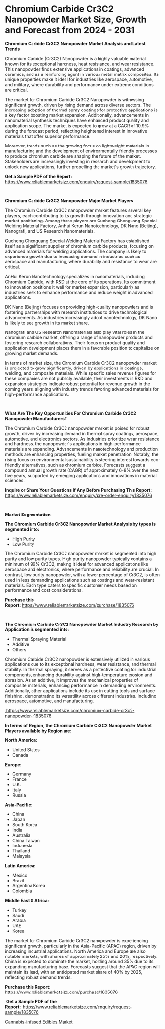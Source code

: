 <p><h1>Chromium Carbide Cr3C2 Nanopowder Market Size, Growth and Forecast from 2024 - 2031</h1></p><p><strong>Chromium Carbide Cr3C2 Nanopowder Market Analysis and Latest Trends</strong></p>
<p><p>Chromium Carbide (Cr3C2) Nanopowder is a highly valuable material known for its exceptional hardness, heat resistance, and wear resistance. This nanopowder finds extensive applications in coatings, advanced ceramics, and as a reinforcing agent in various metal matrix composites. Its unique properties make it ideal for industries like aerospace, automotive, and military, where durability and performance under extreme conditions are critical.</p><p>The market for Chromium Carbide Cr3C2 Nanopowder is witnessing significant growth, driven by rising demand across diverse sectors. The increasing adoption of thermal spray coatings for protective applications is a key factor boosting market expansion. Additionally, advancements in nanomaterial synthesis techniques have enhanced product quality and application scope. The market is expected to grow at a CAGR of 10.9% during the forecast period, reflecting heightened interest in innovative materials that offer superior performance. </p><p>Moreover, trends such as the growing focus on lightweight materials in manufacturing and the development of environmentally friendly processes to produce chromium carbide are shaping the future of the market. Stakeholders are increasingly investing in research and development to unlock new applications, further propelling the market's growth trajectory.</p></p>
<p><strong>Get a Sample PDF of the Report:&nbsp;</strong> <a href="https://www.reliablemarketsize.com/enquiry/request-sample/1835076?utm_campaign=1898&utm_medium=2&utm_source=Github&utm_content=ia&utm_term=31122024&utm_id=chromium-carbide-cr3c2-nanopowder">https://www.reliablemarketsize.com/enquiry/request-sample/1835076</a></p>
<p>&nbsp;</p>
<p><strong>Chromium Carbide Cr3C2 Nanopowder Major Market Players</strong></p>
<p><p>The Chromium Carbide Cr3C2 nanopowder market features several key players, each contributing to its growth through innovation and strategic market positioning. Among these players are Gucheng Chenguang Special Welding Material Factory, AnHui Kerun Nanotechnology, DK Nano (Beijing), Nanografi, and US Research Nanomaterials.</p><p>Gucheng Chenguang Special Welding Material Factory has established itself as a significant supplier of chromium carbide products, focusing on advanced materials for welding applications. The company is likely to experience growth due to increasing demand in industries such as aerospace and manufacturing, where durability and resistance to wear are critical.</p><p>AnHui Kerun Nanotechnology specializes in nanomaterials, including Chromium Carbide, with R&D at the core of its operations. Its commitment to innovation positions it well for market expansion, particularly as industries seek to enhance performance and reduce weight in advanced applications.</p><p>DK Nano (Beijing) focuses on providing high-quality nanopowders and is fostering partnerships with research institutions to drive technological advancements. As industries increasingly adopt nanotechnology, DK Nano is likely to see growth in its market share.</p><p>Nanografi and US Research Nanomaterials also play vital roles in the chromium carbide market, offering a range of nanopowder products and fostering research collaborations. Their focus on product quality and application development places them in a favorable position to capitalize on growing market demands.</p><p>In terms of market size, the Chromium Carbide Cr3C2 nanopowder market is projected to grow significantly, driven by applications in coatings, welding, and composite materials. While specific sales revenue figures for these companies are not publicly available, their investments in R&D and expansion strategies indicate robust potential for revenue growth in the coming years, aligning with industry trends favoring advanced materials for high-performance applications.</p></p>
<p>&nbsp;</p>
<p><strong>What Are The Key Opportunities For Chromium Carbide Cr3C2 Nanopowder Manufacturers?</strong></p>
<p><p>The Chromium Carbide Cr3C2 nanopowder market is poised for robust growth, driven by increasing demand in thermal spray coatings, aerospace, automotive, and electronics sectors. As industries prioritize wear resistance and hardness, the nanopowder's applications in high-performance materials are expanding. Advancements in nanotechnology and production methods are enhancing properties, fueling market penetration. Notably, the rising focus on environmental sustainability is steering interest towards eco-friendly alternatives, such as chromium carbide. Forecasts suggest a compound annual growth rate (CAGR) of approximately 6-8% over the next five years, supported by emerging applications and innovations in material sciences.</p></p>
<p><strong>Inquire or Share Your Questions If Any Before Purchasing This Report:</strong> <a href="https://www.reliablemarketsize.com/enquiry/pre-order-enquiry/1835076?utm_campaign=1898&utm_medium=2&utm_source=Github&utm_content=ia&utm_term=31122024&utm_id=chromium-carbide-cr3c2-nanopowder">https://www.reliablemarketsize.com/enquiry/pre-order-enquiry/1835076</a></p>
<p>&nbsp;</p>
<p><strong>Market Segmentation</strong></p>
<p><strong>The Chromium Carbide Cr3C2 Nanopowder Market Analysis by types is segmented into:</strong></p>
<p><ul><li>High Purity</li><li>Low Purity</li></ul></p>
<p><p>The Chromium Carbide Cr3C2 nanopowder market is segmented into high purity and low purity types. High purity nanopowder typically contains a minimum of 99% Cr3C2, making it ideal for advanced applications like aerospace and electronics, where performance and reliability are crucial. In contrast, low purity nanopowder, with a lower percentage of Cr3C2, is often used in less demanding applications such as coatings and wear-resistant materials. Each type caters to specific customer needs based on performance and cost considerations.</p></p>
<p><strong>Purchase this Report:&nbsp;</strong><a href="https://www.reliablemarketsize.com/purchase/1835076?utm_campaign=1898&utm_medium=2&utm_source=Github&utm_content=ia&utm_term=31122024&utm_id=chromium-carbide-cr3c2-nanopowder">https://www.reliablemarketsize.com/purchase/1835076</a></p>
<p>&nbsp;</p>
<p><strong>The Chromium Carbide Cr3C2 Nanopowder Market Industry Research by Application is segmented into:</strong></p>
<p><ul><li>Thermal Spraying Material</li><li>Additive</li><li>Others</li></ul></p>
<p><p>Chromium Carbide Cr3C2 nanopowder is extensively utilized in various applications due to its exceptional hardness, wear resistance, and thermal stability. In thermal spraying, it serves as a protective coating for industrial components, enhancing durability against high-temperature erosion and abrasion. As an additive, it improves the mechanical properties of composite materials, enhancing performance in demanding environments. Additionally, other applications include its use in cutting tools and surface finishing, demonstrating its versatility across different industries, including aerospace, automotive, and manufacturing.</p></p>
<p><a href="https://www.reliablemarketsize.com/chromium-carbide-cr3c2-nanopowder-r1835076?utm_campaign=1898&utm_medium=2&utm_source=Github&utm_content=ia&utm_term=31122024&utm_id=chromium-carbide-cr3c2-nanopowder">&nbsp;https://www.reliablemarketsize.com/chromium-carbide-cr3c2-nanopowder-r1835076</a></p>
<p><strong>In terms of Region, the Chromium Carbide Cr3C2 Nanopowder Market Players available by Region are:</strong></p>
<p>
    <p> <strong> North America: </strong>
        <ul>
            <li>United States</li>
            <li>Canada</li>
        </ul>
        </p> 
    <p> <strong> Europe: </strong>
        <ul>
            <li>Germany</li>
            <li>France</li>
            <li>U.K.</li>
            <li>Italy</li>
            <li>Russia</li>
        </ul>
        </p> 
    <p> <strong> Asia-Pacific: </strong>
        <ul>
            <li>China</li>
            <li>Japan</li>
            <li>South Korea</li>
            <li>India</li>
            <li>Australia</li>
            <li>China Taiwan</li>
            <li>Indonesia</li>
            <li>Thailand</li>
            <li>Malaysia</li>
        </ul>
        </p> 
    <p> <strong> Latin America: </strong>
        <ul>
            <li>Mexico</li>
            <li>Brazil</li>
            <li>Argentina Korea</li>
            <li>Colombia</li>
        </ul>
        </p> 
    <p> <strong> Middle East & Africa: </strong>
        <ul>
            <li>Turkey</li>
            <li>Saudi</li>
            <li>Arabia</li>
            <li>UAE</li>
            <li>Korea</li>
        </ul>
    </p>
    </p>
<p><p>The market for Chromium Carbide Cr3C2 nanopowder is experiencing significant growth, particularly in the Asia-Pacific (APAC) region, driven by increasing industrial applications. North America and Europe are also notable markets, with shares of approximately 25% and 20%, respectively. China is expected to dominate the market, holding around 35% due to its expanding manufacturing base. Forecasts suggest that the APAC region will maintain its lead, with an anticipated market share of 40% by 2025, reflecting robust demand trends.</p></p>
<p><strong>Purchase this Report: </strong><a href="https://www.reliablemarketsize.com/purchase/1835076?utm_campaign=1898&utm_medium=2&utm_source=Github&utm_content=ia&utm_term=31122024&utm_id=chromium-carbide-cr3c2-nanopowder">https://www.reliablemarketsize.com/purchase/1835076</a></p>
<p>&nbsp;<strong>Get a Sample PDF of the Report:&nbsp;&nbsp;</strong><a href="https://www.reliablemarketsize.com/enquiry/request-sample/1835076?utm_campaign=1898&utm_medium=2&utm_source=Github&utm_content=ia&utm_term=31122024&utm_id=chromium-carbide-cr3c2-nanopowder">https://www.reliablemarketsize.com/enquiry/request-sample/1835076</a></p>
<p><strong></strong></p>
<p><p><a href="https://github.com/Chiragrp22/Market-Research-Report-List-6/blob/main/cannabis-infused-edibles-market.md?utm_campaign=1898&utm_medium=2&utm_source=Github&utm_content=ia&utm_term=31122024&utm_id=chromium-carbide-cr3c2-nanopowder">Cannabis-infused Edibles Market</a></p></p>